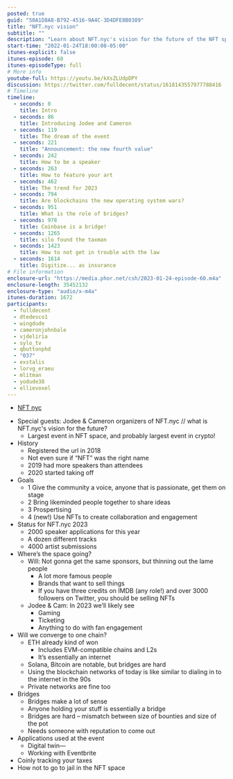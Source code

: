 ```yaml
---
posted: true
guid: "50A1D8A8-B792-4516-9A4C-3D4DFE8B0389"
title: "NFT.nyc vision"
subtitle: ""
description: "Learn about NFT.nyc's vision for the future of the NFT space and how they're planning to bring the community together to share ideas. Hear from Jodee and Cameron, organizers of the largest event in the NFT and crypto space, about what to expect in 2023."
start-time: "2022-01-24T18:00:00-05:00"
itunes-explicit: false
itunes-episode: 60
itunes-episodeType: full
# More info
youtube-full: https://youtu.be/kXsZLUdpDPY
discussion: https://twitter.com/fulldecent/status/1618143557977788416
# Timeline
timeline:
  - seconds: 0
    title: Intro
  - seconds: 86
    title: Introducing Jodee and Cameron
  - seconds: 119
    title: The dream of the event
  - seconds: 221
    title: "Announcement: the new fourth value"
  - seconds: 242
    title: How to be a speaker
  - seconds: 263
    title: How to feature your art
  - seconds: 462
    title: The trend for 2023
  - seconds: 794
    title: Are blockchains the new operating system wars?
  - seconds: 951
    title: What is the role of bridges?
  - seconds: 978
    title: Coinbase is a bridge!
  - seconds: 1265
    title: silo found the taxman
  - seconds: 1423
    title: How to not get in trouble with the law
  - seconds: 1614
    title: Digitize... as insurance
# File information
enclosure-url: "https://media.phor.net/csh/2023-01-24-episode-60.m4a"
enclosure-length: 35452132
enclosure-type: "audio/x-m4a"
itunes-duration: 1672
participants:
  - fulldecent
  - dtedesco1
  - wingdude
  - cameronjohnbale
  - vjdeliria
  - sylo_tv
  - qbuttonphd
  - "037"
  - exstalis
  - lorvg_eraeu
  - mlitman
  - yodude38
  - ellievoxel
---
```


- [NFT nyc](https://nft.nyc/)

<!--end of quick notes-->

- Special guests: Jodee & Cameron organizers of NFT.nyc // what is NFT.nyc's vision for the future?
  - Largest event in NFT space, and probably largest event in crypto!
- History
  - Registered the url in 2018
  - Not even sure if “NFT” was the right name
  - 2019 had more speakers than attendees
  - 2020 started taking off
- Goals
  - 1 Give the community a voice, anyone that is passionate, get them on stage
  - 2 Bring likeminded people together to share ideas
  - 3 Prospertising
  - 4 (new!) Use NFTs to create collaboration and engagement
- Status for NFT.nyc 2023
  - 2000 speaker applications for this year
  - A dozen different tracks
  - 4000 artist submissions
- Where’s the space going?
  - Will: Not gonna get the same sponsors, but thinning out the lame people
    - A lot more famous people
    - Brands that want to sell things
    - If you have three credits on IMDB (any role!) and over 3000 followers on Twitter, you should be selling NFTs
  - Jodee & Cam: In 2023 we’ll likely see
    - Gaming
    - Ticketing
    - Anything to do with fan engagement
- Will we converge to one chain?
  - ETH already kind of won
    - Includes EVM-compatible chains and L2s
    - It’s essentially an internet
  - Solana, Bitcoin are notable, but bridges are hard
  - Using the blockchain networks of today is like similar to dialing in to the internet in the 90s
  - Private networks are fine too
- Bridges
  - Bridges make a lot of sense
  - Anyone holding your stuff is essentially a bridge
  - Bridges are hard – mismatch between size of bounties and size of the pot
  - Needs someone with reputation to come out 
- Applications used at the event
  - Digital twin—
  - Working with Eventbrite
- Coinly tracking your taxes
- How not to go to jail in the NFT space